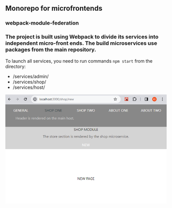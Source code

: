 ## Monorepo for microfrontends

### webpack-module-federation

### The project is built using Webpack to divide its services into independent micro-front ends. The build microservices use packages from the main repository.

To launch all services, you need to run commands `npm start`  from the directory:
 - /services/admin/
 - /services/shop/
 - /services/host/

![screen](https://github.com/DukeKunYura/monorepo-microfrontends-module-federation/blob/main/packages/shared/src/img/screen.png)
